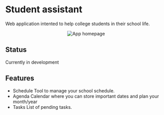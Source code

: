 # Student assistant

Web application intented to help college students in their school life.

<p align="center">
  <img src="https://i.imgur.com/HDAwvgz.png" alt="App homepage"/>
</p>

## Status

Currently in development

## Features

- Schedule
  Tool to manage your school schedule.
- Agenda
  Calendar where you can store important dates and plan your month/year
- Tasks
  List of pending tasks.
